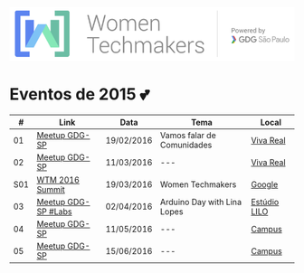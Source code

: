 ![WTM](https://raw.githubusercontent.com/wtmsp/meetings/master/banner/logo_wtm.png)

# Eventos de 2015 :two_hearts:

| # | Link | Data | Tema | Local |
| --- | --- | --- | --- | --- |
| 01 | [Meetup GDG-SP](http://www.meetup.com/GDG-SP/events/228358153/) | 19/02/2016  | Vamos falar de Comunidades  | [Viva Real](https://www.google.com/maps?f=q&hl=en&q=Rua+Bela+Cintra,+539+-+Consola%C3%A7%C3%A3o,+S%C3%A3o+Paulo+,+S%C3%A3o+Paulo,+br) |
| 02 | [Meetup GDG-SP](http://www.meetup.com/GDG-SP/events/228441593/) | 11/03/2016 | --- | [Viva Real](https://www.google.com/maps?f=q&hl=en&q=Rua+Bela+Cintra,+539+-+Consola%C3%A7%C3%A3o,+S%C3%A3o+Paulo+,+S%C3%A3o+Paulo,+br) |
| S01 | [WTM 2016 Summit](https://services.google.com/fb/forms/iwd16saosummitapplication/) | 19/03/2016 | Women Techmakers | [Google](https://www.google.com.br/maps/place/Google+S%C3%A3o+Paulo/@-23.5864194,-46.6818885,15z/data=!4m2!3m1!1s0x0:0x769bf4a32f914782?sa=X&ved=0ahUKEwiYzNrWhe7KAhXJG5AKHe9uCaIQ_BIIjQEwDA) | 
| 03 | [Meetup GDG-SP #Labs](http://www.meetup.com/GDG-SP/events/228441735/) | 02/04/2016 | Arduino Day with Lina Lopes | [Estúdio LILO](http://www.lilo.zone/) |
| 04 | [Meetup GDG-SP](http://www.meetup.com/GDG-SP/events/228442027/) | 11/05/2016 | --- | [Campus](https://www.campus.co/sao-paulo/pt) |
| 05 | [Meetup GDG-SP](http://www.meetup.com/GDG-SP/events/228442074/) | 15/06/2016 | --- | [Campus](https://www.campus.co/sao-paulo/pt) |
